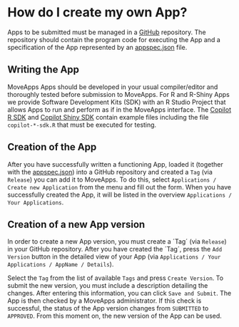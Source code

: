 # How do I create my own App?

Apps to be submitted must be managed in a [GitHub](https://github.com) repository. The repository should contain the program code for executing the App and a specification of the App represented by an [appspec.json](appspec.md) file.

## Writing the App
MoveApps Apps should be developed in your usual compiler/editor and thoroughly tested before submission to MoveApps. For R and R-Shiny Apps we provide Software Development Kits (SDK) with an R Studio Project that allows Apps to run and perform as if in the MoveApps interface. The [Copilot R SDK](copilot-r-sdk.md) and [Copilot Shiny SDK](copilot-shiny-sdk.md) contain example files including the file `copilot-*-sdk.R` that must be executed for testing.


## Creation of the App
After you have successfully written a functioning App, loaded it (together with the [appspec.json](appspec.md)) into a GitHub repository and created a `Tag` (via `Release`) you can add it to MoveApps. To do this, select `Applications / Create new Application` from the menu and fill out the form. When you have successfully created the App, it will be listed in the overview `Applications / Your Applications`.

## Creation of a new App version
In order to create a new App version, you must create a ´Tag´ (via `Release`) in your GitHub repository. After you have created the ´Tag´, press the `Add Version` button in the detailed view of your App (via `Applications / Your Applications / AppName / Details`).

Select the `Tag` from the list of available `Tags` and press `Create Version`. To submit the new version, you must include a description detailing the changes. After entering this information, you can click `Save and Submit`. The App is then checked by a MoveApps administrator. If this check is successful, the status of the App version changes from `SUBMITTED` to `APPROVED`. From this moment on, the new version of the App can be used.

